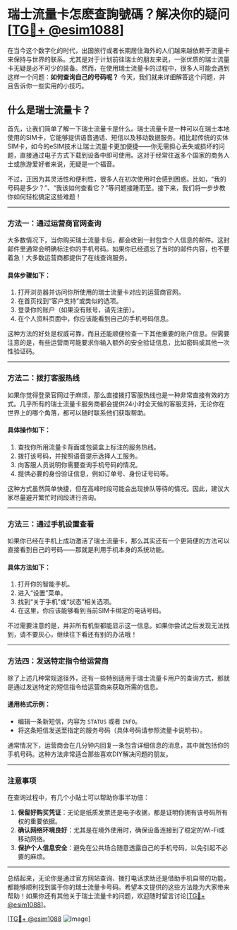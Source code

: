 # 瑞士流量卡怎麽查詢號碼？解决你的疑问[[TG💪+ @esim1088](https://t.me/s/esim1088)]

在当今这个数字化的时代，出国旅行或者长期居住海外的人们越来越依赖于流量卡来保持与世界的联系。尤其是对于计划前往瑞士的朋友来说，一张优质的瑞士流量卡无疑是必不可少的装备。然而，在使用瑞士流量卡的过程中，很多人可能会遇到这样一个问题：**如何查询自己的号码呢？** 今天，我们就来详细解答这个问题，并且告诉你一些实用的小技巧。

## 什么是瑞士流量卡？

首先，让我们简单了解一下瑞士流量卡是什么。瑞士流量卡是一种可以在瑞士本地使用的SIM卡，它能够提供语音通话、短信以及移动数据服务。相比起传统的实体SIM卡，如今的eSIM技术让瑞士流量卡更加便捷——你无需担心丢失或损坏的问题，直接通过电子方式下载到设备中即可使用。这对于经常往返多个国家的商务人士或旅游爱好者来说，无疑是一个福音。

不过，正因为其灵活性和便利性，很多人在初次使用时会感到困惑。比如，“我的号码是多少？”、“我该如何查看它？”等问题接踵而至。接下来，我们将一步步教你如何轻松搞定这些难题！

---

### 方法一：通过运营商官网查询

大多数情况下，当你购买瑞士流量卡后，都会收到一封包含个人信息的邮件。这封邮件里通常会明确标注你的手机号码。如果你已经遗忘了当时的邮件内容，也不要着急！大多数运营商都提供了在线查询服务。

#### 具体步骤如下：
1. 打开浏览器并访问你所使用的瑞士流量卡对应的运营商官网。
2. 在首页找到“客户支持”或类似的选项。
3. 登录你的账户（如果没有账号，请先注册）。
4. 在个人资料页面中，你应该能看到自己的手机号码信息。

这种方法的好处是权威可靠，而且还能顺便检查一下其他重要的账户信息。但需要注意的是，有些运营商可能要求你输入额外的安全验证信息，比如密码或其他一次性验证码。

---

### 方法二：拨打客服热线

如果你觉得登录官网过于麻烦，那么直接拨打客服热线也是一种非常直接有效的方式。几乎所有的瑞士流量卡服务商都会提供24小时全天候的客服支持，无论你在世界上的哪个角落，都可以随时联系他们获取帮助。

#### 具体操作如下：
1. 查找你所用流量卡背面或包装盒上标注的服务热线。
2. 拨打该号码，并按照语音提示选择人工服务。
3. 向客服人员说明你需要查询手机号码的情况。
4. 提供必要的身份验证信息，例如订单号、身份证号码等。

这种方式虽然简单快捷，但在高峰时段可能会出现排队等待的情况。因此，建议大家尽量避开繁忙时间段进行咨询。

---

### 方法三：通过手机设置查看

如果你已经在手机上成功激活了瑞士流量卡，那么其实还有一个更简便的方法可以直接看到自己的号码——那就是利用手机本身的系统功能。

#### 具体方法如下：
1. 打开你的智能手机。
2. 进入“设置”菜单。
3. 找到“关于手机”或“状态”相关选项。
4. 在这里，你应该能够看到当前SIM卡绑定的电话号码。

不过需要注意的是，并非所有机型都能显示这一信息。如果你尝试之后发现无法找到，请不要灰心，继续往下看还有别的办法哦！

---

### 方法四：发送特定指令给运营商

除了上述几种常规途径外，还有一些特别适用于瑞士流量卡用户的查询方式，那就是通过发送特定的短信指令给运营商来获取所需的信息。

#### 通用格式示例：
- 编辑一条新短信，内容为 `STATUS` 或者 `INFO`。
- 将这条短信发送至指定的服务号码（具体号码请参照流量卡说明书）。

通常情况下，运营商会在几分钟内回复一条包含详细信息的消息，其中就包括你的手机号码。这种方法非常适合那些喜欢DIY解决问题的朋友。

---

### 注意事项

在查询过程中，有几个小贴士可以帮助你事半功倍：

1. **保留好购买凭证**：无论是纸质发票还是电子收据，都是证明你拥有该号码所有权的重要依据。
2. **确认网络环境良好**：尤其是在境外使用时，确保设备连接到了稳定的Wi-Fi或移动网络。
3. **保护个人信息安全**：避免在公共场合随意透露自己的手机号码，以免引起不必要的麻烦。

---

总结起来，无论你是通过官方网站查询、拨打电话求助还是借助手机自带的功能，都能够顺利找到属于你的瑞士流量卡号码。希望本文提供的这些方法能为大家带来帮助！如果你还有其他关于瑞士流量卡的问题，欢迎随时留言讨论[[TG💪+ @esim1088](https://t.me/s/esim1088)]。

[[TG💪+ @esim1088](https://t.me/s/esim1088) ![Image](https://i.postimg.cc/4NQfJmqS/Snipaste-2025-05-13-00-14-12.png)]